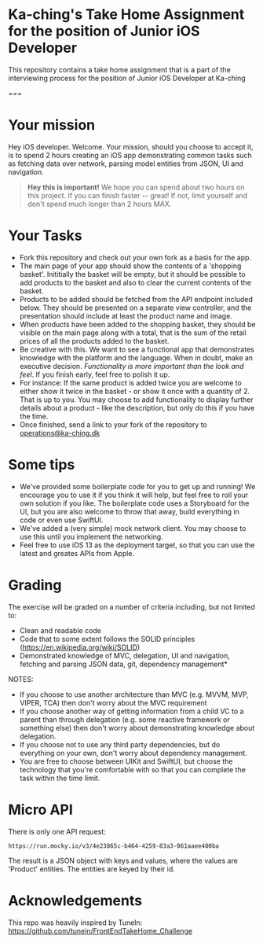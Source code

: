 # Ka-ching's Take Home Assignment for the position of Junior iOS Developer

This repository contains a take home assignment that is a part of the interviewing process for the position of Junior iOS Developer at Ka-ching

===

# Your mission

Hey iOS developer. Welcome. Your mission, should you choose to accept it, is to spend 2 hours creating an iOS app demonstrating common tasks such as fetching data over network, parsing model entities from JSON, UI and navigation.

> **Hey this is important!**
> We hope you can spend about two hours on this project. If you can finish faster -- great! If not, limit yourself and don't spend much longer than 2 hours MAX.

# Your Tasks

* Fork this repository and check out your own fork as a basis for the app.
* The main page of your app should show the contents of a 'shopping basket'. Inititially the basket will be empty, but it should be possible to add products to the basket and also to clear the current contents of the basket.
* Products to be added should be fetched from the API endpoint included below. They should be presented on a separate view controller, and the presentation should include at least the product name and image.
* When products have been added to the shopping basket, they should be visible on the main page along with a total, that is the sum of the retail prices of all the products added to the basket.
* Be creative with this. We want to see a functional app that demonstrates knowledge with the platform and the language. When in doubt, make an executive decision. *Functionality is more important than the look and feel*. If you finish early, feel free to polish it up.
* For instance: If the same product is added twice you are welcome to either show it twice in the basket - or show it once with a quantity of 2. That is up to you. You may choose to add functionality to display further details about a product - like the description, but only do this if you have the time.
* Once finished, send a link to your fork of the repository to operations@ka-ching.dk

# Some tips

* We've provided some boilerplate code for you to get up and running! We encourage you to use it if you think it will help, but feel free to roll your own solution if you like. The boilerplate code uses a Storyboard for the UI, but you are also welcome to throw that away, build everything in code or even use SwiftUI.
* We've added a (very simple) mock network client. You may choose to use this until you implement the networking.
* Feel free to use iOS 13 as the deployment target, so that you can use the latest and greates APIs from Apple.

# Grading

The exercise will be graded on a number of criteria including, but not limited to:

* Clean and readable code
* Code that to some extent follows the SOLID principles (https://en.wikipedia.org/wiki/SOLID)
* Demonstrated knowledge of MVC, delegation, UI and navigation, fetching and parsing JSON data, git, dependency management*

NOTES: 

* If you choose to use another architecture than MVC (e.g. MVVM, MVP, VIPER, TCA) then don't worry about the MVC requirement
* If you choose another way of getting information from a child VC to a parent than through delegation (e.g. some reactive framework or something else) then don't worry about demonstrating knowledge about delegation.
* If you choose not to use any third party dependencies, but do everything on your own, don't worry about dependency management.
* You are free to choose between UIKit and SwiftUI, but choose the technology that you're comfortable with so that you can complete the task within the time limit.


# Micro API

There is only one API request:

    https://run.mocky.io/v3/4e23865c-b464-4259-83a3-061aaee400ba

The result is a JSON object with keys and values, where the values are 'Product' entities. The entities are keyed by their id.
    
# Acknowledgements
This repo was heavily inspired by TuneIn: https://github.com/tunein/FrontEndTakeHome_Challenge
